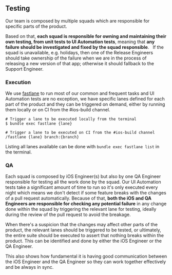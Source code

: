 ## Testing

Our team is composed by multiple squads which are responsible for specific parts of the product.

Based on that, **each squad is responsible for owning and maintaining their own testing, from unit tests to UI Automation tests**, meaning that **any failure should be investigated and fixed by the squad responsible**.
 
If the squad is unavailable, e.g. holidays, then one of the Release Engineers should take ownership of the failure when we are in the process of releasing a new version of that app; otherwise it should fallback to the Support Engineer.

### Execution

We use [fastlane](https://fastlane.tools) to run most of our common and frequent tasks and UI Automation tests are no exception, we have specific lanes defined for each part of the product and they can be triggered on demand, either by running them locally or on CI from the #ios-build channel.

```
# Trigger a lane to be executed locally from the terminal
$ bundle exec fastlane {lane}

# Trigger a lane to be executed on CI from the #ios-build channel
/fastlane {lane} branch:{branch}
```

Listing all lanes available can be done with `bundle exec fastlane list` in the terminal.

### QA

Each squad is composed by iOS Engineer(s) but also by one QA Engineer responsible for testing all the work done by the squad. Our UI Automation tests take a significant amount of time to run so it's only executed every night which means we don't detect if some feature breaks with the changes of a pull request automatically. Because of that, **both the iOS and QA Engineers are responsible for checking any potential failure** in any change done within the squad by triggering the relevant lane for testing, ideally during the review of the pull request to avoid the breakage.

When there's a suspicion that the changes may affect other parts of the product, the relevant lanes should be triggered to be tested, or ultimately, the entire suite should be executed to assert that nothing breaks within the product. This can be identified and done by either the iOS Engineer or the QA Engineer.

This also shows how fundamental it is having good communication between the iOS Engineer and the QA Engineer so they can work together effectively and be always in sync.
